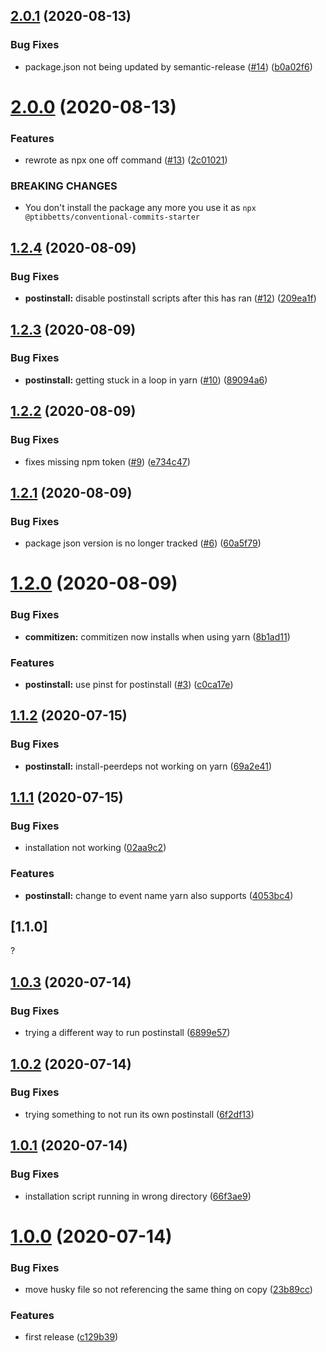 ## [2.0.1](https://github.com/ptibbetts/conventional-commits-starter/compare/v2.0.0...v2.0.1) (2020-08-13)


### Bug Fixes

* package.json not being updated by semantic-release ([#14](https://github.com/ptibbetts/conventional-commits-starter/issues/14)) ([b0a02f6](https://github.com/ptibbetts/conventional-commits-starter/commit/b0a02f6a90affbf3dd0f16ea6101dfc8614238c8))

# [2.0.0](https://github.com/ptibbetts/conventional-commits-starter/compare/v1.2.4...v2.0.0) (2020-08-13)


### Features

* rewrote as npx one off command ([#13](https://github.com/ptibbetts/conventional-commits-starter/issues/13)) ([2c01021](https://github.com/ptibbetts/conventional-commits-starter/commit/2c01021fc50b464c25603f2154527d24f436541b))


### BREAKING CHANGES

* You don't install the package any more you use it as `npx
@ptibbetts/conventional-commits-starter`

## [1.2.4](https://github.com/ptibbetts/conventional-commits-starter/compare/v1.2.3...v1.2.4) (2020-08-09)


### Bug Fixes

* **postinstall:** disable postinstall scripts after this has ran ([#12](https://github.com/ptibbetts/conventional-commits-starter/issues/12)) ([209ea1f](https://github.com/ptibbetts/conventional-commits-starter/commit/209ea1fd1e673591fd68385f5a8c3dc7ba069933))

## [1.2.3](https://github.com/ptibbetts/conventional-commits-starter/compare/v1.2.2...v1.2.3) (2020-08-09)


### Bug Fixes

* **postinstall:** getting stuck in a loop in yarn ([#10](https://github.com/ptibbetts/conventional-commits-starter/issues/10)) ([89094a6](https://github.com/ptibbetts/conventional-commits-starter/commit/89094a6dd95dac55b3bac393e6b58a79aa939e0e))

## [1.2.2](https://github.com/ptibbetts/conventional-commits-starter/compare/v1.2.1...v1.2.2) (2020-08-09)


### Bug Fixes

* fixes missing npm token ([#9](https://github.com/ptibbetts/conventional-commits-starter/issues/9)) ([e734c47](https://github.com/ptibbetts/conventional-commits-starter/commit/e734c47be90d18e191726e9c12e20fd17a59ce93))

## [1.2.1](https://github.com/ptibbetts/conventional-commits-starter/compare/v1.2.0...v1.2.1) (2020-08-09)


### Bug Fixes

* package json version is no longer tracked ([#6](https://github.com/ptibbetts/conventional-commits-starter/issues/6)) ([60a5f79](https://github.com/ptibbetts/conventional-commits-starter/commit/60a5f79a69ea0a40478d3d6fc29d60d98d9d7183))

# [1.2.0](https://github.com/ptibbetts/conventional-commits-starter/compare/v1.1.3...v1.2.0) (2020-08-09)


### Bug Fixes

* **commitizen:** commitizen now installs when using yarn ([8b1ad11](https://github.com/ptibbetts/conventional-commits-starter/commit/8b1ad11b904010a1cd700290ea223bf0ff84ef64))


### Features

* **postinstall:** use pinst for postinstall ([#3](https://github.com/ptibbetts/conventional-commits-starter/issues/3)) ([c0ca17e](https://github.com/ptibbetts/conventional-commits-starter/commit/c0ca17e454f487e6d968e03e695263be83768afe))

## [1.1.2](https://github.com/ptibbetts/conventional-commits-starter/compare/v1.1.1...v1.1.2) (2020-07-15)


### Bug Fixes

* **postinstall:** install-peerdeps not working on yarn ([69a2e41](https://github.com/ptibbetts/conventional-commits-starter/commit/69a2e417777edbd19ab60bd04fab59404ba4f695))



## [1.1.1](https://github.com/ptibbetts/conventional-commits-starter/compare/v1.0.3...v1.1.1) (2020-07-15)

### Bug Fixes

* installation not working ([02aa9c2](https://github.com/ptibbetts/conventional-commits-starter/commit/02aa9c2bbcaef19a204da5349caae90082ece4ac))


### Features

* **postinstall:** change to event name yarn also supports ([4053bc4](https://github.com/ptibbetts/conventional-commits-starter/commit/4053bc40ea4723fd95ac1bfa0d1df398bbc5a997))



## [1.1.0]

?



## [1.0.3](https://github.com/ptibbetts/conventional-commits-starter/compare/v1.0.2...v1.0.3) (2020-07-14)


### Bug Fixes

* trying a different way to run postinstall ([6899e57](https://github.com/ptibbetts/conventional-commits-starter/commit/6899e57197f869c0366417cb73780e78051589f0))



## [1.0.2](https://github.com/ptibbetts/conventional-commits-starter/compare/v1.0.1...v1.0.2) (2020-07-14)


### Bug Fixes

* trying something to not run its own postinstall ([6f2df13](https://github.com/ptibbetts/conventional-commits-starter/commit/6f2df13da7309b36503d80517e4f9f1788f7446e))



## [1.0.1](https://github.com/ptibbetts/conventional-commits-starter/compare/v1.0.0...v1.0.1) (2020-07-14)


### Bug Fixes

* installation script running in wrong directory ([66f3ae9](https://github.com/ptibbetts/conventional-commits-starter/commit/66f3ae90ea6b1baf9c578eb6d4f0e70db994f710))



# [1.0.0](https://github.com/ptibbetts/conventional-commits-starter/compare/c129b399b5f2113cb4532bcfb76e731d9b3c77f1...v1.0.0) (2020-07-14)


### Bug Fixes

* move husky file so not referencing the same thing on copy ([23b89cc](https://github.com/ptibbetts/conventional-commits-starter/commit/23b89cccff0480b6065b8102a4233c5ea3f834f2))


### Features

* first release ([c129b39](https://github.com/ptibbetts/conventional-commits-starter/commit/c129b399b5f2113cb4532bcfb76e731d9b3c77f1))
